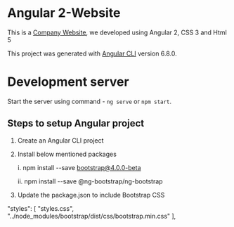 # Angular 2-Website

This is a [Company Website](https://appliedline.com/), we developed using Angular 2, CSS 3 and Html 5

This project was generated with [Angular CLI](https://github.com/angular/angular-cli) version 6.8.0.

# Development server

Start the server using command -  `ng serve` or `npm start`.

## Steps to setup Angular project 

1. Create an Angular CLI project
2. Install below mentioned packages

    i. npm install --save bootstrap@4.0.0-beta
    
    ii. npm install --save @ng-bootstrap/ng-bootstrap

3. Update the package.json to include Bootstrap CSS

"styles": [
        "styles.css",
        "../node_modules/bootstrap/dist/css/bootstrap.min.css"
      ],
